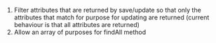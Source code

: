 1. Filter attributes that are returned by save/update so that only the attributes that match for purpose for updating are returned (current behaviour is that all attributes are returned)
2. Allow an array of purposes for findAll method